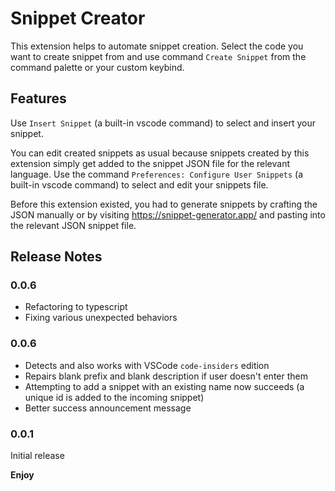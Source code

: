 # Snippet Creator

This extension helps to automate snippet creation. Select the code you want to create snippet from and use command `Create Snippet` from the command palette or your custom keybind.

## Features

Use `Insert Snippet` (a built-in vscode command) to select and insert your snippet.

You can edit created snippets as usual because snippets created by this extension simply get added to the snippet JSON file for the relevant language.  Use the command `Preferences: Configure User Snippets` (a built-in vscode command) to select and edit your snippets file.

Before this extension existed, you had to generate snippets by crafting the JSON manually or by visiting https://snippet-generator.app/ and pasting into the relevant JSON snippet file.

## Release Notes
### 0.0.6

- Refactoring to typescript
- Fixing various unexpected behaviors

### 0.0.6

- Detects and also works with VSCode `code-insiders` edition
- Repairs blank prefix and blank description if user doesn't enter them
- Attempting to add a snippet with an existing name now succeeds (a unique id is added to the incoming snippet)
- Better success announcement message

### 0.0.1

Initial release

**Enjoy**